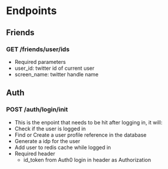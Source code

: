 # Endpoints


## Friends
### GET /friends/user/ids
* Required parameters
 * user_id: twitter id of current user
 * screen_name: twitter handle name

## Auth
### POST /auth/login/init
  * This is the enpoint that needs to be hit after logging in, it will:
   * Check if the user is logged in
   * Find or Create a user profile reference in the database
   * Generate a idp for the user
   * Add user to redis cache while logged in
  * Required header
    * id_token from Auth0 login in header as Authorization
